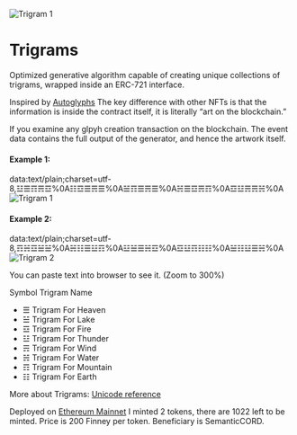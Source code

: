 ![Trigram 1](https://user-images.githubusercontent.com/1674145/130354049-8133fd4e-06bc-4c61-a221-69d0bf741705.JPG)
# Trigrams
Optimized generative algorithm capable of creating unique collections of trigrams, wrapped inside an ERC-721 interface. 

Inspired by [Autoglyphs](https://www.larvalabs.com/autoglyphs) 
The key difference with other NFTs is that the information  is inside the contract itself, it is literally “art on the blockchain.”

If you examine any glpyh creation transaction on the blockchain. The event data contains the full output of the generator, and hence the artwork itself. 

#### Example 1: 
data:text/plain;charset=utf-8,☳☰☶☴☲%0A☷☲☰☴☰%0A☱☶☰☴☰%0A☵☰☲☴☶%0A☲☳☴☴☵%0A
![Trigram 1](https://user-images.githubusercontent.com/1674145/130354063-df471f18-88f7-4572-8e62-611e135f9343.JPG)

#### Example 2: 
data:text/plain;charset=utf-8,☶☵☲☱☱%0A☵☷☰☳☶%0A☳☱☰☵☲%0A☲☳☶☷☷%0A☱☷☳☰☵%0A
![Trigram 2](https://user-images.githubusercontent.com/1674145/130354055-c65757bd-f3e4-4453-a246-e97c193ddfd3.JPG)


You can paste text into browser to see it. (Zoom to 300%)  

Symbol Trigram Name
- ☰	Trigram For Heaven
- ☱	Trigram For Lake
- ☲	Trigram For Fire
- ☳	Trigram For Thunder
- ☴	Trigram For Wind
- ☵	Trigram For Water
- ☶	Trigram For Mountain
- ☷	Trigram For Earth

More about Trigrams: 
[Unicode reference](https://www.compart.com/en/unicode/U+2630) 

Deployed on [Ethereum Mainnet](https://etherscan.io/address/0x826b1b3a631ab948884255c547264956bd3839e5)
I minted 2 tokens, there are 1022 left to be minted. Price is 200 Finney per token. Beneficiary is SemanticCORD. 




